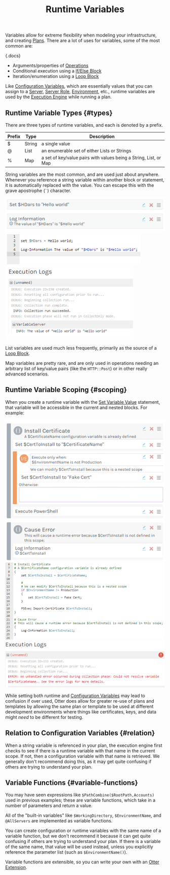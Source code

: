 ﻿---
title: Runtime Variables
keywords: otter,otterscript,variables
---

Variables allow for extreme flexibility when modeling your infrastructure, and creating [Plans](/docs/otter/core-concepts/plans). There are a lot of uses for variables, some of the most common are:

{.docs}
- Arguments/properties of [Operations](overview#operations)
- Conditional execution using a [If/Else Block](statements-and-blocks/if-else)
- Iteration/enumeration using a [Loop Block](statements-and-blocks/loop)


Like [Configuration Variables](../global-components/configuration-variables), which are essentially values that you can assign to a [Server](/docs/otter/core-concepts/servers), [Server Role](/docs/otter/modeling-infrastructure/server-roles), [Environment](/docs/otter/modeling-infrastructure/environments), etc., runtime variables are used by the [Execution Engine](/docs/otter/execution-engine/overview) while running a plan.

## Runtime Variable Types {#types}

There are three types of runtime variables, and each is denoted by a prefix.

Prefix | Type   | Description
-------|--------|----------
$      | String | a single value
@      | List   | an enumerable set of either Lists or Strings
%      | Map    | a set of key/value pairs with values being a String, List, or Map

String variables are the most common, and are used just about anywhere. Whenever you reference a string variable within another block or statement, it is automatically replaced with the value. You can escape this with the grave apostrophe (`` ` ``) character.

<tab-block>
    <tab name="Visual Editor">
        <img class="screenshot" src="/resources/documentation/otter/variable-pic.png" alt="Setting a Variable in Otter" />
    </tab>
    <tab name="Text Editor (OtterScript)">
        <img class="screenshot" src="/resources/documentation/otter/variable-text.png" alt="Setting a Variable in Otter" />
    </tab>
    <tab name="Execution Log">
        <img class="screenshot" src="/resources/documentation/otter/variable-log.png" alt="Setting a Variable in Otter" />
    </tab>
</tab-block>

List variables are used much less frequently, primarily as the source of a [Loop Block](statements-and-blocks/loop).

Map variables are pretty rare, and are only used in operations needing an arbitrary list of key/value pairs (like the `HTTP::Post`) or in other really advanced scenarios.

## Runtime Variable Scoping {#scoping}

When you create a runtime variable with the [Set Variable Value](/docs/otter/execution-engine/statements-and-blocks/other-statements#set-variable) statement, that variable will be accessible in the current and nested blocks. For example:

<tab-block>
    <tab name="Visual Mode">
        <img class="screenshot" src="/resources/documentation/otter/variable-nested-pic.png" alt="Setting a Nested Variable in Otter" />
    </tab>
    <tab name="Text Mode (OtterScript)">
        <img class="screenshot" src="/resources/documentation/otter/variable-nested-text.png" alt="Setting a Nested Variable in Otter" />
    </tab>
    <tab name="Execution Log">
        <img class="screenshot" src="/resources/documentation/otter/variable-nested-log.png" alt="Setting a Nested Variable in Otter" />
    </tab>
</tab-block>

While setting both runtime and [Configuration Variables](/docs/otter/global-components/configuration-variables) may lead to confusion if over used, Otter does allow for greater re-use of plans and templates by allowing the same plan or template to be used at different development environments where things like certificates, keys, and data might *need* to be different for testing.

## Relation to Configuration Variables {#relation}

When a string variable is referenced in your plan, the execution engine first checks to see if there is a runtime variable with that name in the current scope. If not, then a configuration variable with that name is retrieved.  We generally don't recommend doing this, as it may get quite confusing if others are trying to understand your plan.

## Variable Functions {#variable-functions}

You may have seen expressions like `$PathCombine($RootPath,Accounts)` used in previous examples; these are variable functions, which take in a number of parameters and return a value.

All of the "built-in variables" like `$WorkingDirectory`, `$EnvironmentName`, and `@AllServers` are implemented as variable functions.

You can create configuration or runtime variables with the same name of a variable function, but we don't recommend it because it can get quite confusing if others are trying to understand your plan. If there is a variable of the same name, that value will be used instead, unless you explicitly reference the parameter list (such as `$EnvironmentName()`).

Variable functions are extensible, so you can write your own with an [Otter Extension](../administration/extensions).
